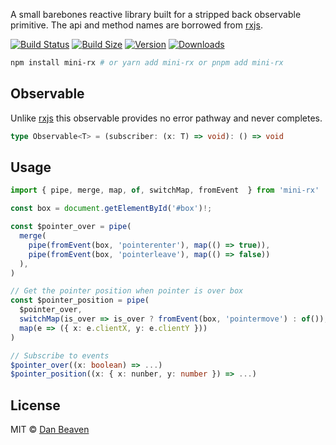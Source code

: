 A small barebones reactive library built for a stripped back observable primitive. The api and method names are borrowed from [rxjs](https://github.com/ReactiveX/rxjs).


[![Build Status](https://img.shields.io/github/actions/workflow/status/Pingid/mini-rx/test.yml?branch=main&style=flat&colorA=000000&colorB=000000)](https://github.com/Pingid/mini-rx/actions?query=workflow:Test)
[![Build Size](https://img.shields.io/bundlephobia/minzip/mini-rx?label=bundle%20size&style=flat&colorA=000000&colorB=000000)](https://bundlephobia.com/result?p=mini-rx)
[![Version](https://img.shields.io/npm/v/mini-rx?style=flat&colorA=000000&colorB=000000)](https://www.npmjs.com/package/mini-rx)
[![Downloads](https://img.shields.io/npm/dt/mini-rx.svg?style=flat&colorA=000000&colorB=000000)](https://www.npmjs.com/package/mini-rx)

```bash
npm install mini-rx # or yarn add mini-rx or pnpm add mini-rx
```

## Observable
Unlike [rxjs](https://github.com/ReactiveX/rxjs) this observable provides no error pathway and never completes.
```ts
type Observable<T> = (subscriber: (x: T) => void): () => void
```

## Usage
```typescript
import { pipe, merge, map, of, switchMap, fromEvent  } from 'mini-rx'

const box = document.getElementById('#box')!;

const $pointer_over = pipe(
  merge(
    pipe(fromEvent(box, 'pointerenter'), map(() => true)),
    pipe(fromEvent(box, 'pointerleave'), map(() => false))
  ),
)

// Get the pointer position when pointer is over box
const $pointer_position = pipe(
  $pointer_over,
  switchMap(is_over => is_over ? fromEvent(box, 'pointermove') : of()),
  map(e => ({ x: e.clientX, y: e.clientY }))
)

// Subscribe to events
$pointer_over((x: boolean) => ...)
$pointer_position((x: { x: nunber, y: number }) => ...)
```

## License
MIT © [Dan Beaven](https://github.com/Pingid)